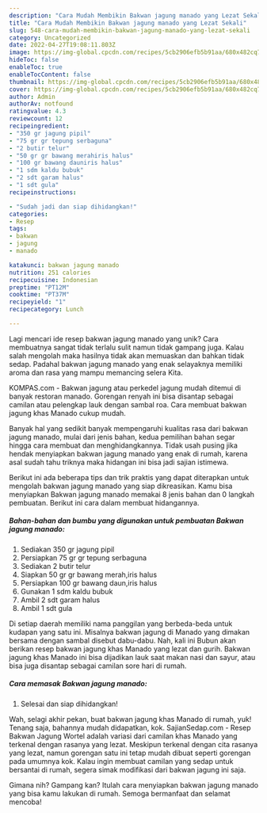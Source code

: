 ```yaml
---
description: "Cara Mudah Membikin Bakwan jagung manado yang Lezat Sekali"
title: "Cara Mudah Membikin Bakwan jagung manado yang Lezat Sekali"
slug: 548-cara-mudah-membikin-bakwan-jagung-manado-yang-lezat-sekali
category: Uncategorized
date: 2022-04-27T19:08:11.803Z
image: https://img-global.cpcdn.com/recipes/5cb2906efb5b91aa/680x482cq70/bakwan-jagung-manado-foto-resep-utama.jpg
hideToc: false
enableToc: true
enableTocContent: false
thumbnail: https://img-global.cpcdn.com/recipes/5cb2906efb5b91aa/680x482cq70/bakwan-jagung-manado-foto-resep-utama.jpg
cover: https://img-global.cpcdn.com/recipes/5cb2906efb5b91aa/680x482cq70/bakwan-jagung-manado-foto-resep-utama.jpg
author: Admin
authorAv: notfound
ratingvalue: 4.3
reviewcount: 12
recipeingredient:
- "350 gr jagung pipil"
- "75 gr gr tepung serbaguna"
- "2 butir telur"
- "50 gr gr bawang merahiris halus"
- "100 gr bawang dauniris halus"
- "1 sdm kaldu bubuk"
- "2 sdt garam halus"
- "1 sdt gula"
recipeinstructions:

- "Sudah jadi dan siap dihidangkan!"
categories:
- Resep
tags:
- bakwan
- jagung
- manado

katakunci: bakwan jagung manado 
nutrition: 251 calories
recipecuisine: Indonesian
preptime: "PT12M"
cooktime: "PT37M"
recipeyield: "1"
recipecategory: Lunch

---
```





Lagi mencari ide resep bakwan jagung manado yang unik? Cara membuatnya sangat tidak terlalu sulit namun tidak gampang juga. Kalau salah mengolah maka hasilnya tidak akan memuaskan dan bahkan tidak sedap. Padahal bakwan jagung manado yang enak selayaknya memiliki aroma dan rasa yang mampu memancing selera Kita.





KOMPAS.com - Bakwan jagung atau perkedel jagung mudah ditemui di banyak restoran manado. Gorengan renyah ini bisa disantap sebagai camilan atau pelengkap lauk dengan sambal roa. Cara membuat bakwan jagung khas Manado cukup mudah.

Banyak hal yang sedikit banyak mempengaruhi kualitas rasa dari bakwan jagung manado, mulai dari jenis bahan, kedua pemilihan bahan segar hingga cara membuat dan menghidangkannya. Tidak usah pusing jika hendak menyiapkan bakwan jagung manado yang enak di rumah, karena asal sudah tahu triknya maka hidangan ini bisa jadi sajian istimewa.






Berikut ini ada beberapa tips dan trik praktis yang dapat diterapkan untuk mengolah bakwan jagung manado yang siap dikreasikan. Kamu bisa menyiapkan Bakwan jagung manado memakai 8 jenis bahan dan 0 langkah pembuatan. Berikut ini cara dalam membuat hidangannya.

<!--inarticleads1-->

##### Bahan-bahan dan bumbu yang digunakan untuk pembuatan Bakwan jagung manado:

1. Sediakan 350 gr jagung pipil
1. Persiapkan 75 gr gr tepung serbaguna
1. Sediakan 2 butir telur
1. Siapkan 50 gr gr bawang merah,iris halus
1. Persiapkan 100 gr bawang daun,iris halus
1. Gunakan 1 sdm kaldu bubuk
1. Ambil 2 sdt garam halus
1. Ambil 1 sdt gula


Di setiap daerah memiliki nama panggilan yang berbeda-beda untuk kudapan yang satu ini. Misalnya bakwan jagung di Manado yang dimakan bersama dengan sambal disebut dabu-dabu. Nah, kali ini Bubun akan berikan resep bakwan jagung khas Manado yang lezat dan gurih. Bakwan jagung khas Manado ini bisa dijadikan lauk saat makan nasi dan sayur, atau bisa juga disantap sebagai camilan sore hari di rumah. 

<!--inarticleads2-->

##### Cara memasak Bakwan jagung manado:


1. Selesai dan siap dihidangkan!

Wah, selagi akhir pekan, buat bakwan jagung khas Manado di rumah, yuk! Tenang saja, bahannya mudah didapatkan, kok. SajianSedap.com - Resep Bakwan Jagung Wortel adalah variasi dari camilan khas Manado yang terkenal dengan rasanya yang lezat. Meskipun terkenal dengan cita rasanya yang lezat, namun gorengan satu ini tetap mudah dibuat seperti gorengan pada umumnya kok. Kalau ingin membuat camilan yang sedap untuk bersantai di rumah, segera simak modifikasi dari bakwan jagung ini saja. 

Gimana nih? Gampang kan? Itulah cara menyiapkan bakwan jagung manado yang bisa kamu lakukan di rumah. Semoga bermanfaat dan selamat mencoba!

